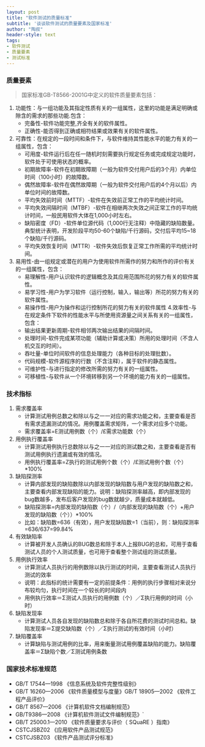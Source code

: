 ```yaml
---
layout: post
title: "软件测试的质量标准"
subtitle: '谈谈软件测试的质量要素及国家标准'
author: "陶叔"
header-style: text
tags:
- 软件测试
- 质量要素
- 测试标准
---
```


### 质量要素
> 国家标准GB-T8566-2001G中定义的软件质量要素包括：

1. 功能性：与一组功能及其指定性质有关的一组属性，这里的功能是满足明确或隙含的需求的那些功能.包含：
   - 完备性-软件功能完整,齐全有关的软件属性。
   - 正确性-能否得到正确或相符结果或效果有关的软件属性。
2. 可靠性：在规定的一段时间和条件下，与软件维持其性能水平的能力有关的一组属性，包含：
   - 可用度-软件运行后在任一随机时刻需要执行规定任务或完成规定功能时，软件处于可使用状态的概率。
   - 初期故障率-软件在初期故障期（一般为软件交付用户后的3个月）内单位时间（100小时）的故障数。
   - 偶然故障率-软件在偶然故障期（一般为软件交付用户后的4个月以后）内单位时间的故障数。
   - 平均失效前时间（MTTF）-软件在失效前正常工作的平均统计时间。
   - 平均失效间隔时间（MTBF）-软件在相继两次失效之间正常工作的平均统计时间，一般民用软件大体在1,000小时左右。
   - 缺陷密度（FD）-软件单位源代码（1,000行无注释）中隐藏的缺陷数量。典型统计表明，开发阶段平均50-60个缺陷/千行源码，交付后平均15~18个缺陷/千行源码。
   - 平均失效恢复时间（MTTR）-软件失效后恢复正常工作所需的平均统计时间。
3. 易用性-由一组规定或潜在的用户为使用软件所需作的努力和所作的评价有关的一组属性，包含：
   - 易理解性-用户认识软件的逻辑概念及其应用范围所花的努力有关的软件属性。
   - 易学习性-用户为学习软件（运行控制，输入，输出等）所花的努力有关的软件属性。
   - 易操作性-用户为操作和运行控制所花的努力有关的软件属性
4.效率性-与在规定条件下软件的性能水平与所使用资源量之间关系有关的一组属性，包含：
   - 输出结果更新周期-软件相邻两次输出结果的间隔时间。
   - 处理时间-软件完成某项功能（辅助计算或决策）所用的处理时间（不含人机交互的时间）。
   - 吞吐量-单位时间软件的信息处理能力（各种目标的处理批数）。
   - 代码规模-软件源程序的行数（不含注释），属于软件的静态属性。
   - 可维护性-与进行指定的修改所需的努力有关的一组属性。
   - 可移植性-与软件从一个环境转移到另一个环境的能力有关的一组属性。

### 技术指标
1. 需求覆盖率 
   - 计算测试用例总数之和除以与之一一对应的需求功能之和，主要查看是否有需求遗漏测试的情况。用例覆盖需求矩阵，一个需求对应多个功能。
   - 需求覆盖率=E测试用例数（个）/£需求功能数（个）
2. 用例执行覆盖率
   - 计算测试用例执行总数除以与之一一对应的测试数之和，主要查看是否有测试用例执行遗漏或有效的情况。
   - 用例执行覆盖率=Z执行的测试用例个数（个）/£测试用例个数（个）*100%
3. 缺陷探测率
   - 计算内部发现的缺陷数除以内部发现的缺陷数与用户发现的缺陷数之和，主要查看内部发现缺陷的能力。说明：缺陷探测率越高，即内部发现的bug数越多，发布后客户发现的bug数就越少，质量成本就越低。
   - 缺陷探测率=内部发现的缺陷数（个）/（内部发现的缺陷数（个）+用户发现的缺陷数（个））*100%
   - 比如：缺陷数=636（有效），用户发现缺陷数=1（当前），则：缺陷探测率=636/637=99.84%
4. 有效缺陷率
   - 计算被开发人员确认的BUG数总和除于本人上报BUG的总和，可用于查看测试人员的个人测试质量，也可用于查看整个测试组的测试质量。
5. 用例执行效率
   - 计算测试人员执行的用例数除以执行测试的时间，主要查看测试人员执行测试的效率
   - 说明：此指标的统计需要有一定的前提条件：用例的执行步骤相对来说分布较均匀，执行时间在一个较长的时间段内
   - 用例执行效率＝Σ测试人员执行的用例数（个）／Σ执行用例的时间（小时）
6. 缺陷发现率
   - 计算测试人员各自发现的缺陷数总和除于各自所花费的测试时间总和。缺陷发现率＝Σ提交缺陷数（个）／Σ执行测试的有效时间（小时）
7. 缺陷覆盖率
   - 计算缺陷与测试用例的比率，用来衡量测试用例覆盖缺陷的能力。缺陷覆盖率＝Σ缺陷个数／Σ测试用例条数

### 国家技术标准规范
- GB/T 17544—1998 《信息系统及软件完整性级别》
- GB/T 16260—2006 《软件质量模型与度量》GB/T 18905—2002 《软件工程产品评价》
- GB/T 8567—2006 《计算机软件文档编制规范》
- GB/T9386—2008 《计算机软件测试文件编制规范》`
- GB/T 25000.1—2010 《软件质量要求与评价（ SQuaRE ）指南》 
- CSTCJSBZ02 《应用软件产品测试规范》 
- CSTCJSBZ03 《软件产品测试评分标准》
